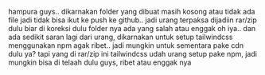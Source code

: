 hampura guys.. dikarnakan folder yang dibuat masih kosong atau tidak ada file jadi tidak bisa ikut ke push ke github..
jadi urang terpaksa dijadiin rar/zip dulu biar di koreksi dulu folder nya ada yang salah atau enggak
oh iya.. dan ada sedikit saran lagi dari urang, dikarnakan untuk setup tailwindcss menggunakan npm agak ribet.. jadi mungkin untuk sementara pake cdn dulu ya?
tapi yang di rar/zip ini tailwindcss udah urang setup pake npm, jadi mungkin bisa di telaah dulu guys, ribet atau enggak nya
